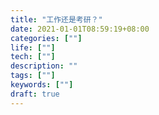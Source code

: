 ```yaml
---
title: "工作还是考研？"
date: 2021-01-01T08:59:19+08:00
categories: [""]
life: [""]
tech: [""]
description: ""
tags: [""]
keywords: [""]
draft: true
---
```

